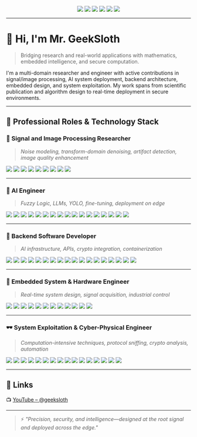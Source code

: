 <!-- GitHub Profile README.md -->

<p align="center">
  <img src="https://img.shields.io/badge/IEEE-Member-blue?style=for-the-badge&logo=ieee&logoColor=white" />
  <img src="https://img.shields.io/badge/MATLAB-Signal%20Processing-blue?style=for-the-badge&logo=Mathworks&logoColor=white" />
  <img src="https://img.shields.io/badge/Python-Deep%20Tech-3776AB?style=for-the-badge&logo=python&logoColor=white" />
  <img src="https://img.shields.io/badge/Kali-Linux-557C94?style=for-the-badge&logo=kalilinux&logoColor=white" />
  <img src="https://img.shields.io/badge/NVIDIA-Jetson-green?style=for-the-badge&logo=nvidia&logoColor=white" />
  <img src="https://img.shields.io/badge/GitHub-Research%20Hub-181717?style=for-the-badge&logo=github&logoColor=white" />
</p>

---

# 👋 Hi, I'm Mr. GeekSloth

> Bridging research and real-world applications with mathematics, embedded intelligence, and secure computation.

I'm a multi-domain researcher and engineer with active contributions in signal/image processing, AI system deployment, backend architecture, embedded design, and system exploitation. My work spans from scientific publication and algorithm design to real-time deployment in secure environments.

---

## 🧠 Professional Roles & Technology Stack

### 📡 Signal and Image Processing Researcher

> *Noise modeling, transform-domain denoising, artifact detection, image quality enhancement*

<p>
  <img src="https://img.shields.io/badge/MATLAB-Mathworks-blue?style=flat-square&logo=Mathworks&logoColor=white" />
  <img src="https://img.shields.io/badge/Python-3.x-3776AB?style=flat-square&logo=python&logoColor=white" />
  <img src="https://img.shields.io/badge/VSCode-Editor-007ACC?style=flat-square&logo=visualstudiocode&logoColor=white" />
  <img src="https://img.shields.io/badge/LaTeX-Writing-008080?style=flat-square&logo=latex&logoColor=white" />
  <img src="https://img.shields.io/badge/IEEE-Member-00629B?style=flat-square&logo=ieee&logoColor=white" />
  <img src="https://img.shields.io/badge/MDPI-Publication-lightgrey?style=flat-square&logoColor=white" />
  <img src="https://img.shields.io/badge/Matplotlib-Visualization-11557C?style=flat-square&logo=matplotlib&logoColor=white" />
  <img src="https://img.shields.io/badge/Zotero-Reference-B23121?style=flat-square&logo=zotero&logoColor=white" />
  <img src="https://img.shields.io/badge/Draw.io-Diagram-FF9900?style=flat-square&logo=diagrams.net&logoColor=white" />
</p>

---

### 🤖 AI Engineer

> *Fuzzy Logic, LLMs, YOLO, fine-tuning, deployment on edge*

<p>
  <img src="https://img.shields.io/badge/PyTorch-DL-EE4C2C?style=flat-square&logo=pytorch&logoColor=white" />
  <img src="https://img.shields.io/badge/TensorFlow-2.x-FF6F00?style=flat-square&logo=tensorflow&logoColor=white" />
  <img src="https://img.shields.io/badge/Keras-API-D00000?style=flat-square&logo=keras&logoColor=white" />
  <img src="https://img.shields.io/badge/Scikit--Learn-ML-F7931E?style=flat-square&logo=scikitlearn&logoColor=white" />
  <img src="https://img.shields.io/badge/NVIDIA-CUDA-76B900?style=flat-square&logo=nvidia&logoColor=white" />
  <img src="https://img.shields.io/badge/Jetson-Edge%20AI-green?style=flat-square&logo=nvidia&logoColor=white" />
  <img src="https://img.shields.io/badge/Fuzzy%20Logic-Inference-006400?style=flat-square" />
  <img src="https://img.shields.io/badge/LLM-Language%20Model-blueviolet?style=flat-square" />
  <img src="https://img.shields.io/badge/RAG-Retrieval%20Augmented-FF69B4?style=flat-square" />
  <img src="https://img.shields.io/badge/Docker-Compose-2496ED?style=flat-square&logo=docker&logoColor=white" />
  <img src="https://img.shields.io/badge/Hadoop-Data-66CCFF?style=flat-square&logo=apachehadoop&logoColor=black" />
  <img src="https://img.shields.io/badge/Hive-Data-FF9900?style=flat-square&logo=apachehive&logoColor=black" />
  <img src="https://img.shields.io/badge/Spark-Cluster-E25A1C?style=flat-square&logo=apachespark&logoColor=white" />
  <img src="https://img.shields.io/badge/Ollama-LLM-blue?style=flat-square" />
  <img src="https://img.shields.io/badge/n8n-Automation-orange?style=flat-square&logo=n8n&logoColor=white" />
  <img src="https://img.shields.io/badge/Qdrant-VectorDB-4B286D?style=flat-square" />
  <img src="https://img.shields.io/badge/Anaconda-Env-44A833?style=flat-square&logo=anaconda&logoColor=white" />
</p>

---

### 🧰 Backend Software Developer

> *AI infrastructure, APIs, crypto integration, containerization*

<p>
  <img src="https://img.shields.io/badge/Python-Backend-3776AB?style=flat-square&logo=python&logoColor=white" />
  <img src="https://img.shields.io/badge/Git-VersionControl-F05032?style=flat-square&logo=git&logoColor=white" />
  <img src="https://img.shields.io/badge/Flask-Microservice-000000?style=flat-square&logo=flask&logoColor=white" />
  <img src="https://img.shields.io/badge/Django-API-092E20?style=flat-square&logo=django&logoColor=white" />
  <img src="https://img.shields.io/badge/PHP-Scripting-777BB4?style=flat-square&logo=php&logoColor=white" />
  <img src="https://img.shields.io/badge/Ubuntu-Server-E95420?style=flat-square&logo=ubuntu&logoColor=white" />
  <img src="https://img.shields.io/badge/Nginx-ReverseProxy-009639?style=flat-square&logo=nginx&logoColor=white" />
  <img src="https://img.shields.io/badge/Docker-Container-2496ED?style=flat-square&logo=docker&logoColor=white" />
  <img src="https://img.shields.io/badge/PostgreSQL-DB-336791?style=flat-square&logo=postgresql&logoColor=white" />
  <img src="https://img.shields.io/badge/MongoDB-NoSQL-47A248?style=flat-square&logo=mongodb&logoColor=white" />
  <img src="https://img.shields.io/badge/MySQL-RDBMS-4479A1?style=flat-square&logo=mysql&logoColor=white" />
  <img src="https://img.shields.io/badge/JWT-Auth-000000?style=flat-square&logo=jsonwebtokens&logoColor=white" />
  <img src="https://img.shields.io/badge/Redis-Cache-DC382D?style=flat-square&logo=redis&logoColor=white" />
  <img src="https://img.shields.io/badge/RabbitMQ-MessageQueue-FF6600?style=flat-square&logo=rabbitmq&logoColor=white" />
  <img src="https://img.shields.io/badge/MQTT-IoT-005A9C?style=flat-square" />
  <img src="https://img.shields.io/badge/Postman-API-F56C2D?style=flat-square&logo=postman&logoColor=white" />
  <img src="https://img.shields.io/badge/Proxmox-VM-800000?style=flat-square" />
  <img src="https://img.shields.io/badge/cPanel-Hosting-orange?style=flat-square&logo=cpanel&logoColor=white" />
</p>

---

### 🔩 Embedded System & Hardware Engineer

> *Real-time system design, signal acquisition, industrial control*

<p>
  <img src="https://img.shields.io/badge/Microcontroller-CircuitControl-blue?style=flat-square" />
  <img src="https://img.shields.io/badge/SingleBoardComputer-LinuxBased-green?style=flat-square&logo=raspberrypi&logoColor=white" />
  <img src="https://img.shields.io/badge/PLC-Industrial-F5A623?style=flat-square" />
  <img src="https://img.shields.io/badge/Arduino-Prototyping-00979D?style=flat-square&logo=arduino&logoColor=white" />
  <img src="https://img.shields.io/badge/STM32-ComplexTask-03234B?style=flat-square" />
  <img src="https://img.shields.io/badge/ESP32-Node-000000?style=flat-square" />
  <img src="https://img.shields.io/badge/LoRa-IoT-00AEEF?style=flat-square" />
  <img src="https://img.shields.io/badge/RS--485-Protocol-blue?style=flat-square" />
  <img src="https://img.shields.io/badge/SiPeed-EdgeAI-red?style=flat-square" />
  <img src="https://img.shields.io/badge/Hailo-Accelerator-gray?style=flat-square" />
  <img src="https://img.shields.io/badge/Fritzing-Schematic-E62B1E?style=flat-square" />
  <img src="https://img.shields.io/badge/KiCAD-PCB-blue?style=flat-square" />
</p>

---

### 🕶️ System Exploitation & Cyber-Physical Engineer

> *Computation-intensive techniques, protocol sniffing, crypto analysis, automation*

<p>
  <img src="https://img.shields.io/badge/Kali-Linux-557C94?style=flat-square&logo=kalilinux&logoColor=white" />
  <img src="https://img.shields.io/badge/TailsOS-Privacy-009639?style=flat-square&logo=linux&logoColor=white" />
  <img src="https://img.shields.io/badge/SSH-Tunnel-000000?style=flat-square&logo=openssh&logoColor=white" />
  <img src="https://img.shields.io/badge/Tailscale-VPN-02B2FC?style=flat-square&logo=tailscale&logoColor=white" />
  <img src="https://img.shields.io/badge/RustDesk-Remote-00BFFF?style=flat-square" />
  <img src="https://img.shields.io/badge/Wireshark-Capture-1679A7?style=flat-square&logo=wireshark&logoColor=white" />
  <img src="https://img.shields.io/badge/hcxdumptool-WPA-crimson?style=flat-square" />
  <img src="https://img.shields.io/badge/tcpdump-Packet%20Analysis-lightgrey?style=flat-square" />
  <img src="https://img.shields.io/badge/Hashcat-BruteForce-red?style=flat-square&logo=hashnode&logoColor=white" />
  <img src="https://img.shields.io/badge/Darkweb-Anonimity-black?style=flat-square&logo=Tor-Browser&logoColor=white" />
  <img src="https://img.shields.io/badge/GPU%20Mining-RigBuilding-blue?style=flat-square" />
  <img src="https://img.shields.io/badge/NerdMiner-SoloMiner-F39C12?style=flat-square" />
  <img src="https://img.shields.io/badge/BinanceFutureBot-AITrader-orange?style=flat-square" />
  <img src="https://img.shields.io/badge/Threading-Multicore-red?style=flat-square" />
  <img src="https://img.shields.io/badge/Encryption-Decryption-8B008B?style=flat-square" />
  <img src="https://img.shields.io/badge/HomeAssistant-Automation-41BDF5?style=flat-square&logo=home-assistant&logoColor=white" />
</p>

---

## 📡 Links

📺 [YouTube – @geeksloth](https://www.youtube.com/@geeksloth)

---

> ⚡ *"Precision, security, and intelligence—designed at the root signal and deployed across the edge."*
